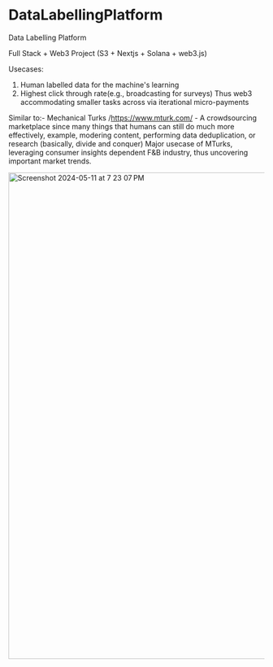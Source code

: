 # DataLabellingPlatform
Data Labelling Platform

Full Stack + Web3 Project
(S3 + Nextjs + Solana + web3.js)

Usecases:
1. Human labelled data for the machine's learning
2. Highest click through rate(e.g., broadcasting for surveys)
Thus web3 accommodating smaller tasks across via iterational micro-payments

Similar to:- Mechanical Turks /https://www.mturk.com/ - A crowdsourcing marketplace since many things that humans can still do much more effectively, example, modering content, performing data deduplication, or research (basically, divide and conquer)
Major usecase of MTurks, leveraging consumer insights dependent F&B industry, thus uncovering important market trends.

<img width="957" alt="Screenshot 2024-05-11 at 7 23 07 PM" src="https://github.com/zi78494umbcedu/DataLabellingPlatform/assets/125627136/b657b5f9-bf8a-43a0-9982-cf011c053835">
